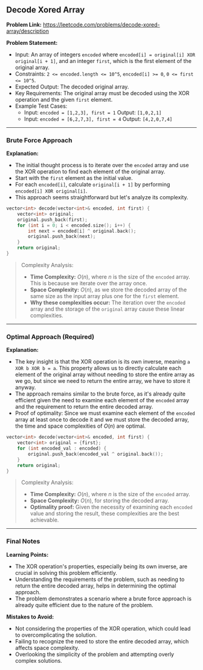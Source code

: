 ## Decode Xored Array
**Problem Link:** https://leetcode.com/problems/decode-xored-array/description

**Problem Statement:**
- Input: An array of integers `encoded` where `encoded[i] = original[i] XOR original[i + 1]`, and an integer `first`, which is the first element of the original array.
- Constraints: `2 <= encoded.length <= 10^5`, `encoded[i] >= 0`, `0 <= first <= 10^5`.
- Expected Output: The decoded original array.
- Key Requirements: The original array must be decoded using the XOR operation and the given `first` element.
- Example Test Cases:
  - Input: `encoded = [1,2,3], first = 1`
    Output: `[1,0,2,1]`
  - Input: `encoded = [6,2,7,3], first = 4`
    Output: `[4,2,0,7,4]`

---

### Brute Force Approach

**Explanation:**
- The initial thought process is to iterate over the `encoded` array and use the XOR operation to find each element of the original array.
- Start with the `first` element as the initial value.
- For each `encoded[i]`, calculate `original[i + 1]` by performing `encoded[i] XOR original[i]`.
- This approach seems straightforward but let's analyze its complexity.

```cpp
vector<int> decode(vector<int>& encoded, int first) {
    vector<int> original;
    original.push_back(first);
    for (int i = 0; i < encoded.size(); i++) {
        int next = encoded[i] ^ original.back();
        original.push_back(next);
    }
    return original;
}
```

> Complexity Analysis:
> - **Time Complexity:** $O(n)$, where $n$ is the size of the `encoded` array. This is because we iterate over the array once.
> - **Space Complexity:** $O(n)$, as we store the decoded array of the same size as the input array plus one for the `first` element.
> - **Why these complexities occur:** The iteration over the `encoded` array and the storage of the `original` array cause these linear complexities.

---

### Optimal Approach (Required)

**Explanation:**
- The key insight is that the XOR operation is its own inverse, meaning `a XOR b XOR b = a`. This property allows us to directly calculate each element of the original array without needing to store the entire array as we go, but since we need to return the entire array, we have to store it anyway.
- The approach remains similar to the brute force, as it's already quite efficient given the need to examine each element of the `encoded` array and the requirement to return the entire decoded array.
- Proof of optimality: Since we must examine each element of the `encoded` array at least once to decode it and we must store the decoded array, the time and space complexities of $O(n)$ are optimal.

```cpp
vector<int> decode(vector<int>& encoded, int first) {
    vector<int> original = {first};
    for (int encoded_val : encoded) {
        original.push_back(encoded_val ^ original.back());
    }
    return original;
}
```

> Complexity Analysis:
> - **Time Complexity:** $O(n)$, where $n$ is the size of the `encoded` array.
> - **Space Complexity:** $O(n)$, for storing the decoded array.
> - **Optimality proof:** Given the necessity of examining each `encoded` value and storing the result, these complexities are the best achievable.

---

### Final Notes

**Learning Points:**
- The XOR operation's properties, especially being its own inverse, are crucial in solving this problem efficiently.
- Understanding the requirements of the problem, such as needing to return the entire decoded array, helps in determining the optimal approach.
- The problem demonstrates a scenario where a brute force approach is already quite efficient due to the nature of the problem.

**Mistakes to Avoid:**
- Not considering the properties of the XOR operation, which could lead to overcomplicating the solution.
- Failing to recognize the need to store the entire decoded array, which affects space complexity.
- Overlooking the simplicity of the problem and attempting overly complex solutions.